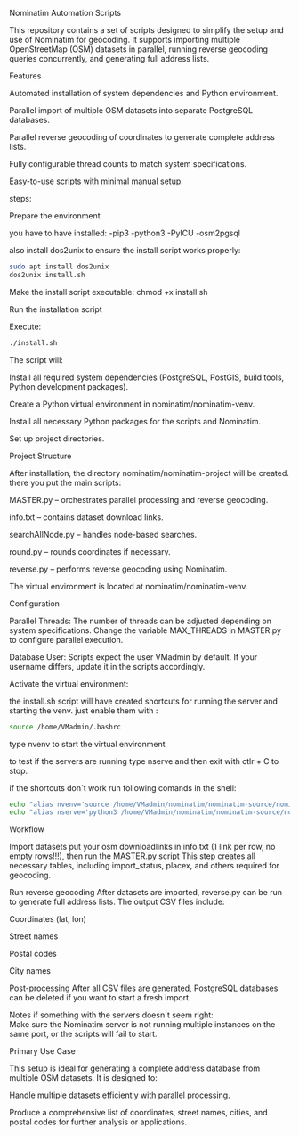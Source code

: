 Nominatim Automation Scripts

This repository contains a set of scripts designed to simplify the setup and use of Nominatim for geocoding.
It supports importing multiple OpenStreetMap (OSM) datasets in parallel, running reverse geocoding queries concurrently, and generating full address lists.

Features

Automated installation of system dependencies and Python environment.

Parallel import of multiple OSM datasets into separate PostgreSQL databases.

Parallel reverse geocoding of coordinates to generate complete address lists.

Fully configurable thread counts to match system specifications.

Easy-to-use scripts with minimal manual setup.

steps:

Prepare the environment

you have to have installed:
-pip3
-python3
-PyICU
-osm2pgsql

also install dos2unix to ensure the install script works properly:
```bash
sudo apt install dos2unix
dos2unix install.sh
```
Make the install script executable:
chmod +x install.sh

Run the installation script

Execute:
```bash
./install.sh
```

The script will:

Install all required system dependencies (PostgreSQL, PostGIS, build tools, Python development packages).

Create a Python virtual environment in nominatim/nominatim-venv.

Install all necessary Python packages for the scripts and Nominatim.

Set up project directories.

Project Structure

After installation, the directory nominatim/nominatim-project will be created. there you put the main scripts:

MASTER.py – orchestrates parallel processing and reverse geocoding.

info.txt – contains dataset download links.

searchAllNode.py – handles node-based searches.

round.py – rounds coordinates if necessary.

reverse.py – performs reverse geocoding using Nominatim.

The virtual environment is located at nominatim/nominatim-venv.

Configuration

Parallel Threads:
The number of threads can be adjusted depending on system specifications.
Change the variable MAX_THREADS in MASTER.py to configure parallel execution.

Database User:
Scripts expect the user VMadmin by default. If your username differs, update it in the scripts accordingly.


Activate the virtual environment:

the install.sh script will have created shortcuts for running the server and starting the venv.
just enable them with :
```bash
source /home/VMadmin/.bashrc
```




type nvenv to start the virtual environment

to test if the servers are running type nserve  and then exit with ctlr + C to stop.

if the shortcuts don´t  work run following comands in the shell:

```Bash
echo "alias nvenv='source /home/VMadmin/nominatim/nominatim-source/nominatim-venv/bin/activate'" >> /home/VMadmin/.bashrc
echo "alias nserve='python3 /home/VMadmin/nominatim/nominatim-source/nominatim-cli.py serve'" >> /home/VMadmin/.bashrc
```



Workflow

Import datasets
put your osm downloadlinks in info.txt (1 link per row, no empty rows!!!), then run the MASTER.py script
This step creates all necessary tables, including import_status, placex, and others required for geocoding.

Run reverse geocoding
After datasets are imported, reverse.py  can be run to generate full address lists.
The output CSV files include:

Coordinates (lat, lon)

Street names

Postal codes



City names

Post-processing
After all CSV files are generated, PostgreSQL databases can be deleted if you want to start a fresh import.

Notes
if something with the servers doesn´t seem right:   
Make sure the Nominatim server is not running multiple instances on the same port, or the scripts will fail to start.


Primary Use Case

This setup is ideal for generating a complete address database from multiple OSM datasets.
It is designed to:

Handle multiple datasets efficiently with parallel processing.

Produce a comprehensive list of coordinates, street names, cities, and postal codes for further analysis or applications.